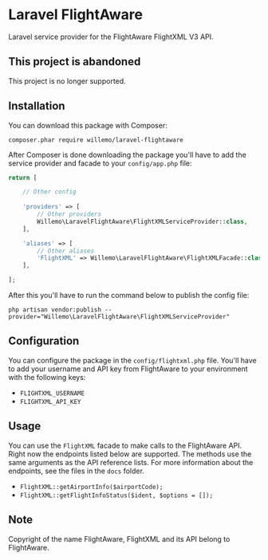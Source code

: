 # Laravel FlightAware

Laravel service provider for the FlightAware FlightXML V3 API.

## This project is abandoned

This project is no longer supported.

## Installation

You can download this package with Composer:

```
composer.phar require willemo/laravel-flightaware
```

After Composer is done downloading the package you'll have to add the service provider and facade to your `config/app.php` file:

```php
return [

    // Other config
    
    'providers' => [
        // Other providers
        Willemo\LaravelFlightAware\FlightXMLServiceProvider::class,
    ],

    'aliases' => [
        // Other aliases
        'FlightXML' => Willemo\LaravelFlightAware\FlightXMLFacade::class,
    ],

];
```

After this you'll have to run the command below to publish the config file:

```
php artisan vendor:publish --provider="Willemo\LaravelFlightAware\FlightXMLServiceProvider"
```

## Configuration

You can configure the package in the `config/flightxml.php` file. You'll have to add your username and API key from FlightAware to your environment with the following keys:

- `FLIGHTXML_USERNAME`
- `FLIGHTXML_API_KEY`

## Usage

You can use the `FlightXML` facade to make calls to the FlightAware API. Right now the endpoints listed below are supported. The methods use the same arguments as the API reference lists. For more information about the endpoints, see the files in the `docs` folder.

- `FlightXML::getAirportInfo($airportCode);`
- `FlightXML::getFlightInfoStatus($ident, $options = []);`

## Note

Copyright of the name FlightAware, FlightXML and its API belong to FlightAware.
